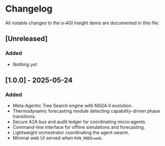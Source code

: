 # Changelog

All notable changes to the α‑AGI Insight demo are documented in this file.

## [Unreleased]
### Added
- _Nothing yet_

<!-- Template for future entries
## [VERSION] - YYYY-MM-DD
### Added
- 
### Changed
- 
### Fixed
- 
-->

## [1.0.0] - 2025-05-24
### Added
- Meta-Agentic Tree Search engine with NSGA‑II evolution.
- Thermodynamic forecasting module detecting capability-driven phase transitions.
- Secure A2A bus and audit ledger for coordinating micro‑agents.
- Command-line interface for offline simulations and forecasting.
- Lightweight orchestrator coordinating the agent swarm.
- Minimal web UI served when `RUN_MODE=web`.
